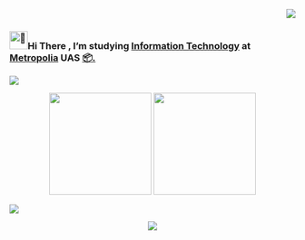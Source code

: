 <p align="right"><picture><img src="https://profile-counter.glitch.me/damakes/count.svg?" /><picture></p>



### <picture><source srcset="https://fonts.gstatic.com/s/e/notoemoji/latest/1f44b/512.webp" type="image/webp"><img src="https://fonts.gstatic.com/s/e/notoemoji/latest/1f44b/512.gif" alt="👋" width="32" height="32"></picture>Hi There , I’m studying [Information Technology](https://www.metropolia.fi/en/academics/bachelors-degrees/information-technology) at [Metropolia](https://www.metropolia.fi/en) UAS [📦.](https://github.com/damakes?tab=repositories)
<img src="https://user-images.githubusercontent.com/73097560/115834477-dbab4500-a447-11eb-908a-139a6edaec5c.gif">

<p align="center" >
<img src="http://github-profile-summary-cards.vercel.app/api/cards/profile-details?username=damakes&theme=vue&layout=tight" height="180em" />
<img src="http://github-profile-summary-cards.vercel.app/api/cards/repos-per-language?username=damakes&theme=vue&layout=tight"  height="180em" />
</p>


<img src="https://user-images.githubusercontent.com/73097560/115834477-dbab4500-a447-11eb-908a-139a6edaec5c.gif">

<p align="center">
  <a href="https://skillicons.dev">
    <img src="https://skillicons.dev/icons?i=arduino,aws,azure,cs,cpp,git,java,opencv,python,react,ruby,tensorflow&theme=light" />
  </a>
</p>


<!--<p align="center"> <img src="https://komarev.com/ghpvc/?username=damakes&label=Profile%20views&color=0e75b6&style=flat" alt="damakes" /> </p>


<!---
damakes/damakes is a ✨ special ✨ repository because its `README.md` (this file) appears on your GitHub profile.
You can click the Preview link to take a look at your changes.
--->


